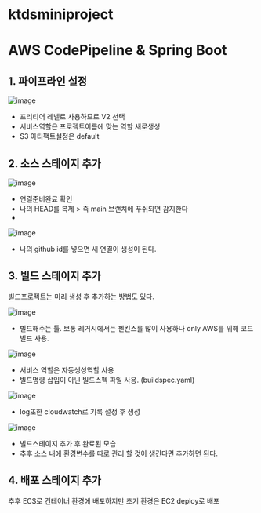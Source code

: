 # ktdsminiproject
# AWS CodePipeline & Spring Boot

## 1. 파이프라인 설정
![image](https://github.com/hj0210/ktdsminiproject/assets/68845747/6bd97db1-158c-4847-9755-1a2c4db91d99)

- 프리티어 레벨로 사용하므로 V2 선택
- 서비스역할은 프로젝트이름에 맞는 역할 새로생성
- S3 아티팩트설정은 default

## 2. 소스 스테이지 추가

![image](https://github.com/hj0210/ktdsminiproject/assets/68845747/c28a2b17-789d-47b0-ab9b-101268f29a59)

- 연결준비완료 확인
- 나의 HEAD를 복제 > 즉 main 브랜치에 푸쉬되면 감지한다
- 
![image](https://github.com/hj0210/ktdsminiproject/assets/68845747/d854aab7-2259-417e-8929-b8dbacf32257)

- 나의 github id를 넣으면 새 연결이 생성이 된다.

## 3. 빌드 스테이지 추가

빌드프로젝트는 미리 생성 후 추가하는 방법도 있다.

![image](https://github.com/hj0210/ktdsminiproject/assets/68845747/284eae38-4d07-430f-84e9-8941569bcf53)

- 빌드해주는 툴. 보통 레거시에서는 젠킨스를 많이 사용하나 only AWS를 위해 코드빌드 사용.

![image](https://github.com/hj0210/ktdsminiproject/assets/68845747/2a967d80-e61d-4461-9435-92788447a778)

- 서비스 역할은 자동생성역할 사용
- 빌드명령 삽입이 아닌 빌드스펙 파일 사용. (buildspec.yaml)

![image](https://github.com/hj0210/ktdsminiproject/assets/68845747/e8ec9642-f716-4d38-a8b8-0ada6878a693)

- log또한 cloudwatch로 기록 설정 후 생성
  
![image](https://github.com/hj0210/ktdsminiproject/assets/68845747/a53fd5a9-29b8-4c82-8a9b-36f77f7e3b0a)

- 빌드스테이지 추가 후 완료된 모습
- 추후 소스 내에 환경변수를 따로 관리 할 것이 생긴다면 추가하면 된다.

## 4. 배포 스테이지 추가

추후 ECS로 컨테이너 환경에 배포하지만 초기 환경은 EC2 deploy로 배포


